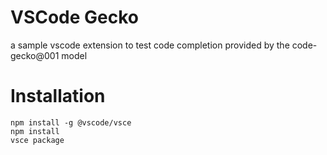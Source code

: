 # VSCode Gecko

a sample vscode extension to test code completion provided by the code-gecko@001 model

# Installation

```
npm install -g @vscode/vsce
npm install
vsce package
```

